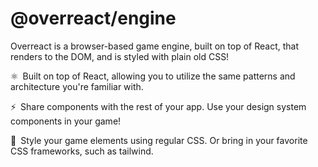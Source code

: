 # @overreact/engine

Overreact is a browser-based game engine, built on top of React, that renders to the DOM, and is styled with plain old CSS!

⚛️ Built on top of React, allowing you to utilize the same patterns and architecture you're familiar with.

⚡️ Share components with the rest of your app. Use your design system components in your game!

💅 Style your game elements using regular CSS. Or bring in your favorite CSS frameworks, such as tailwind.
